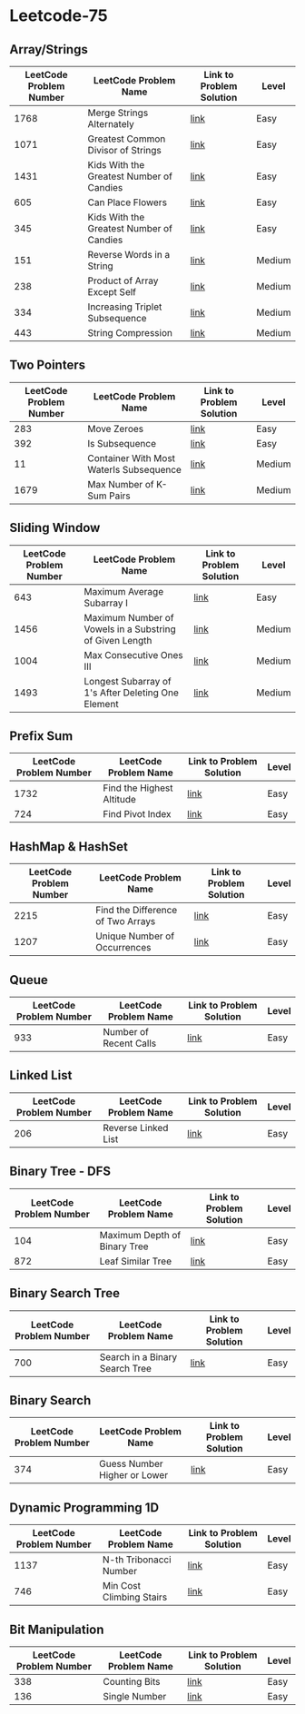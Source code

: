 # Leetcode-75

## Array/Strings
   
| LeetCode Problem Number | LeetCode Problem Name | Link to Problem Solution | Level   |
| -------- | -------- | -------- | -------- |
| 1768    | Merge Strings Alternately   | [link](https://github.com/Shubham-Nahar-Java-Coder/Leetcode-75/tree/master/Array-Strings/Merge-String-Alternately)   | <span style="color🌲;">Easy</span>    |
| 1071   | Greatest Common Divisor of Strings   | [link](https://github.com/Shubham-Nahar-Java-Coder/Leetcode-75/tree/master/Array-Strings/Greatest-Common-Divisor-Of-String)   | Easy   |
| 1431   | Kids With the Greatest Number of Candies   | [link](https://github.com/Shubham-Nahar-Java-Coder/Leetcode-75/tree/master/Array-Strings/Kids-With-Greatest-Number-Of-Candies)   | Easy   |
| 605   | Can Place Flowers  | [link](https://github.com/Shubham-Nahar-Java-Coder/Leetcode-75/tree/master/Array-Strings/Can-Place-Flowers)   | Easy   |
| 345   | Kids With the Greatest Number of Candies   | [link](https://github.com/Shubham-Nahar-Java-Coder/Leetcode-75/tree/master/Array-Strings/Reverse-Vowels-Of-String)   | Easy   |
| 151   | Reverse Words in a String   | [link](https://github.com/Shubham-Nahar-Java-Coder/Leetcode-75/tree/master/Array-Strings/Reverse-Words-In-A-String)   | Medium   |
| 238   | Product of Array Except Self   | [link](https://github.com/Shubham-Nahar-Java-Coder/Leetcode-75/tree/master/Array-Strings/Product-of-Array-Except-Self)   | Medium   |
| 334   | Increasing Triplet Subsequence   | [link](https://github.com/Shubham-Nahar-Java-Coder/Leetcode-75/tree/master/Array-Strings/Increasing-Triplet-Subsequence)   | Medium   |
| 443   | String Compression   | [link](https://github.com/Shubham-Nahar-Java-Coder/Leetcode-75/tree/master/Array-Strings/String-Compression)   | Medium   |

## Two Pointers

| LeetCode Problem Number | LeetCode Problem Name | Link to Problem Solution | Level   |
| -------- | -------- | -------- | -------- |
| 283    | Move Zeroes   | [link](https://github.com/Shubham-Nahar-Java-Coder/Leetcode-75/tree/master/Two-Pointers/Move-Zeroes)   | Easy   |
| 392    | Is Subsequence   | [link](https://github.com/Shubham-Nahar-Java-Coder/Leetcode-75/tree/master/Two-Pointers/Is-Subsequence)   | Easy   |
| 11    | Container With Most WaterIs Subsequence   | [link](https://github.com/Shubham-Nahar-Java-Coder/Leetcode-75/tree/master/Two-Pointers/Container-with-most-water)   | Medium   |
| 1679    | Max Number of K-Sum Pairs   | [link](https://github.com/Shubham-Nahar-Java-Coder/Leetcode-75/tree/master/Two-Pointers/Max-Number-of-K-Sum-Pairs)   | Medium   |

## Sliding Window

| LeetCode Problem Number | LeetCode Problem Name | Link to Problem Solution | Level   |
| -------- | -------- | -------- | -------- |
| 643    | Maximum Average Subarray I   | [link](https://github.com/Shubham-Nahar-Java-Coder/Leetcode-75/tree/master/Sliding-Window/Max-Avaerage-SubArray)   | Easy   |
| 1456    | Maximum Number of Vowels in a Substring of Given Length   | [link](https://github.com/Shubham-Nahar-Java-Coder/Leetcode-75/tree/master/Sliding-Window/Maximum-Number-Of-Vowels-In-A-Substring-Of-Given-Length)   | Medium   |
| 1004    | Max Consecutive Ones III   | [link](https://github.com/Shubham-Nahar-Java-Coder/Leetcode-75/tree/master/Sliding-Window/Max-Consecutive-Ones-III)   | Medium   |
| 1493    | Longest Subarray of 1's After Deleting One Element   | [link](https://github.com/Shubham-Nahar-Java-Coder/Leetcode-75/tree/master/Sliding-Window/Longest-Subarray-Of-1st-After-Deleting-One-Element)   | Medium   |

## Prefix Sum

| LeetCode Problem Number | LeetCode Problem Name | Link to Problem Solution | Level   |
| -------- | -------- | -------- | -------- |
| 1732    | Find the Highest Altitude   | [link](https://github.com/Shubham-Nahar-Java-Coder/Leetcode-75/tree/master/Prefix-Sum/Find-the-Highest-Altitude)   | Easy   |
| 724    | Find Pivot Index   | [link](https://github.com/Shubham-Nahar-Java-Coder/Leetcode-75/tree/master/Prefix-Sum/Find-Pivot-Index)   | Easy   |

## HashMap & HashSet

| LeetCode Problem Number | LeetCode Problem Name | Link to Problem Solution | Level   |
| -------- | -------- | -------- | -------- |
| 2215    | Find the Difference of Two Arrays   | [link](https://github.com/Shubham-Nahar-Java-Coder/Leetcode-75/tree/master/HashMap-HashSet/Find-the-difference-of-two-arrays)   | Easy   |
| 1207    | Unique Number of Occurrences   | [link](https://github.com/Shubham-Nahar-Java-Coder/Leetcode-75/tree/master/HashMap-HashSet/Unique-Number-of-Occurrences)   | Easy   |

## Queue

| LeetCode Problem Number | LeetCode Problem Name | Link to Problem Solution | Level   |
| -------- | -------- | -------- | -------- |
| 933    | Number of Recent Calls   | [link](https://github.com/Shubham-Nahar-Java-Coder/Leetcode-75/tree/master/Queue/Number-Of-Recent-Calls)   | Easy   |

## Linked List

| LeetCode Problem Number | LeetCode Problem Name | Link to Problem Solution | Level   |
| -------- | -------- | -------- | -------- |
| 206    | Reverse Linked List   | [link](https://github.com/Shubham-Nahar-Java-Coder/Leetcode-75/tree/master/Linked-List/Reverse-Linked-List)   | Easy   |

## Binary Tree - DFS

| LeetCode Problem Number | LeetCode Problem Name | Link to Problem Solution | Level   |
| -------- | -------- | -------- | -------- |
| 104    | Maximum Depth of Binary Tree   | [link](https://github.com/Shubham-Nahar-Java-Coder/Leetcode-75/tree/master/Binary-Tree-DFS/Maximum-Depth-of-Binary-Tree)   | Easy   |
| 872    | Leaf Similar Tree   | [link](https://github.com/Shubham-Nahar-Java-Coder/Leetcode-75/tree/master/Binary-Tree-DFS/Leaf-Similar-Trees)   | Easy   |

## Binary Search Tree

| LeetCode Problem Number | LeetCode Problem Name | Link to Problem Solution | Level   |
| -------- | -------- | -------- | -------- |
| 700    | Search in a Binary Search Tree   | [link](https://github.com/Shubham-Nahar-Java-Coder/Leetcode-75/tree/master/Binary-Search-Tree/Search-In-a-Binary-Search-Tree)   | Easy   |

## Binary Search 

| LeetCode Problem Number | LeetCode Problem Name | Link to Problem Solution | Level   |
| -------- | -------- | -------- | -------- |
| 374    | Guess Number Higher or Lower   | [link](https://github.com/Shubham-Nahar-Java-Coder/Leetcode-75/tree/master/Binary-Search/Guess-Number-Higher-or-Lower)   | Easy   |

## Dynamic Programming 1D

| LeetCode Problem Number | LeetCode Problem Name | Link to Problem Solution | Level   |
| -------- | -------- | -------- | -------- |
| 1137    | N-th Tribonacci Number   | [link](https://github.com/Shubham-Nahar-Java-Coder/Leetcode-75/tree/master/Dynamic-Programming-1D/N-th-Tribonacci-Number)   | Easy   |
| 746    | Min Cost Climbing Stairs   | [link](https://github.com/Shubham-Nahar-Java-Coder/Leetcode-75/tree/master/Dynamic-Programming-1D/Min-Cost-Climbing-Stairs)   | Easy   |

## Bit Manipulation

| LeetCode Problem Number | LeetCode Problem Name | Link to Problem Solution | Level   |
| -------- | -------- | -------- | -------- |
| 338    | Counting Bits   | [link](https://github.com/Shubham-Nahar-Java-Coder/Leetcode-75/tree/master/Bit-Manipulation/Counting-Bits)   | Easy   |
| 136    | Single Number   | [link](https://github.com/Shubham-Nahar-Java-Coder/Leetcode-75/tree/master/Bit-Manipulation/Single%20Number)   | Easy   |
